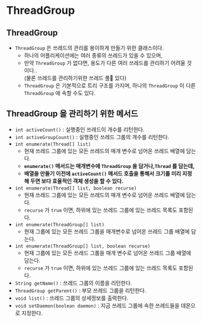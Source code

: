 # ThreadGroup

## ThreadGroup

* `ThreadGroup` 은 쓰레드의 관리를 용이하게 만들기 위한 클래스이다.
  * 하나의 어플리케이션에는 여러 종류의 쓰레드가 있을 수 있으며,&#x20;
  * 만약 `ThreadGroup` 가 없다면, 용도가 다른 여러 쓰레드를 관리하기 어려울 것이다.. \
    (물론 쓰레드를 관리하기위한 쓰레드 풀 있다)
  * `ThreadGroup` 은 기본적으로 트리 구조를 가지며, 하나의 `ThreadGroup` 이 다른 `ThreadGroup` 에 속할 수도 있다.&#x20;

## ThreadGroup 을 관리하기 위한 메서드

* `int activeCount()` : 실행중인 쓰레드이 개수를 리턴한다.
* `int activeGroupCount()` : 실행중인 쓰레드 그룹의 개수를 리턴한다.
* `int enumerate(Thread[] list)`&#x20;
  * 현재 쓰레드 그룹에 있는 모든 쓰레드의 매개 변수로 넘어온 쓰레드 배열에 담는다.
  * **`enumerate()` 메서드는 매개변수에 `ThreadGroup` 을 담거나,`Thread` 를 담는데,**&#x20;
  * **배열을 만들기 이전에 `activeCount()` 메서드 호출을 통해서 크기를 미리 지정해 두면 보다 효율적인 객체 생성을 할 수 있다.**
* `int enumerate(Thread[] list, boolean recurse)`&#x20;
  * 현재 쓰레드 그룹에 있는 모든 쓰레드의 매개 변수로 넘어온 쓰레드 배열에 담는다.&#x20;
  * `recurse` 가 `true` 이면, 하위에 있는 쓰레드 그룹에 있는 쓰레드 목록도 포함된다.
* `int enumerate(ThreadGroup[] list)`&#x20;
  * 현재 그룹에 있는 모든 쓰레드 그룹을 매개변수로 넘어온 쓰레드 그룹 배열에 담는다.
* `int enumerate(ThreadGroup[] list, boolean recurse)`&#x20;
  * 현재 그룹에 있는 모든 쓰레드 그룹을 매개 변수로 넘어온 쓰레드 그룹 배열에 담는다.&#x20;
  * `recurse` 가 `true` 이면, 하위에 있는 쓰레드 그룹에 있는 쓰레드 목록도 포함된다.
* `String getName()` : 쓰레드 그룹의 이름을 리턴한다.
* `ThreadGroup getParent()` : 부모 쓰레드 그룹을 리턴한다.
* `void list()` : 쓰레드 그룹의 상세정보를 출력한다.
* `void setDaemon(boolean daemon)` : 지금 쓰레드 그룹에 속한 쓰레드들을 데몬으로 지정한다.
